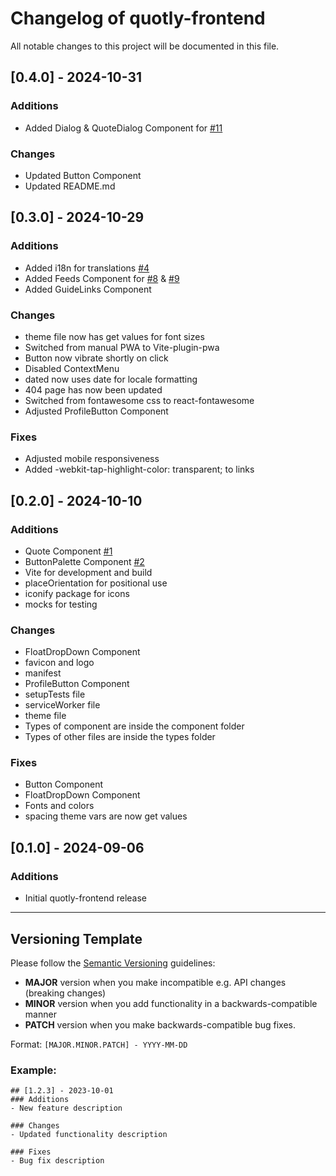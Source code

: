 # Changelog of quotly-frontend
All notable changes to this project will be documented in this file.

## [0.4.0] - 2024-10-31
### Additions
- Added Dialog & QuoteDialog Component for [#11](https://github.com/quotly-eu/quotly-frontend/issues/11)

### Changes
- Updated Button Component
- Updated README.md

## [0.3.0] - 2024-10-29
### Additions
- Added i18n for translations [#4](https://github.com/quotly-eu/quotly-frontend/issues/4)
- Added Feeds Component for [#8](https://github.com/quotly-eu/quotly-frontend/issues/8) & [#9](https://github.com/quotly-eu/quotly-frontend/issues/9)
- Added GuideLinks Component

### Changes
- theme file now has get values for font sizes
- Switched from manual PWA to Vite-plugin-pwa
- Button now vibrate shortly on click
- Disabled ContextMenu
- dated now uses date for locale formatting
- 404 page has now been updated
- Switched from fontawesome css to react-fontawesome
- Adjusted ProfileButton Component

### Fixes
- Adjusted mobile responsiveness
- Added -webkit-tap-highlight-color: transparent; to links

## [0.2.0] - 2024-10-10
### Additions
- Quote Component [#1](https://github.com/quotly-eu/quotly-frontend/issues/1)
- ButtonPalette Component [#2](https://github.com/quotly-eu/quotly-frontend/issues/2)
- Vite for development and build
- placeOrientation for positional use
- iconify package for icons
- mocks for testing

### Changes
- FloatDropDown Component
- favicon and logo
- manifest
- ProfileButton Component
- setupTests file
- serviceWorker file
- theme file
- Types of component are inside the component folder
- Types of other files are inside the types folder

### Fixes
- Button Component
- FloatDropDown Component
- Fonts and colors
- spacing theme vars are now get values

## [0.1.0] - 2024-09-06
### Additions
- Initial quotly-frontend release

---

## Versioning Template

Please follow the [Semantic Versioning](https://semver.org/) guidelines:

- **MAJOR** version when you make incompatible e.g. API changes (breaking changes)
- **MINOR** version when you add functionality in a backwards-compatible manner
- **PATCH** version when you make backwards-compatible bug fixes.

Format: `[MAJOR.MINOR.PATCH] - YYYY-MM-DD`

### Example:
```
## [1.2.3] - 2023-10-01
### Additions
- New feature description

### Changes
- Updated functionality description

### Fixes
- Bug fix description
```
